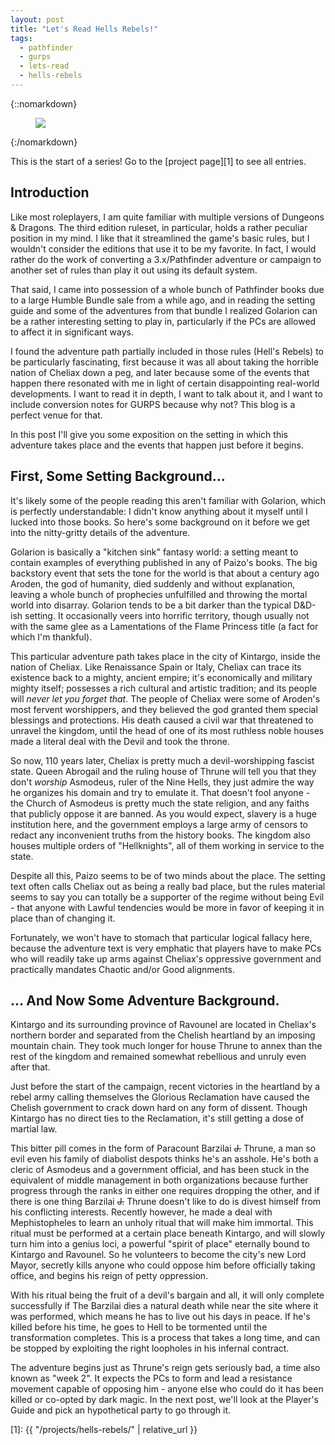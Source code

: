 ```yaml
---
layout: post
title: "Let's Read Hells Rebels!"
tags:
  - pathfinder
  - gurps
  - lets-read
  - hells-rebels
---
```


{::nomarkdown}
<figure class="center">
  <img src="{{ "/assets/350px-Hell's_Rebels_Logo.png" | absolute_url }}"/>
</figure>
{:/nomarkdown}

This is the start of a series! Go to the [project page][1] to see all entries.

## Introduction

Like most roleplayers, I am quite familiar with multiple versions of Dungeons &
Dragons. The third edition ruleset, in particular, holds a rather peculiar
position in my mind. I like that it streamlined the game's basic rules, but I
wouldn't consider the editions that use it to be my favorite. In fact, I would
rather do the work of converting a 3.x/Pathfinder adventure or campaign to
another set of rules than play it out using its default system.

That said, I came into possession of a whole bunch of Pathfinder books due to a
large Humble Bundle sale from a while ago, and in reading the setting guide and
some of the adventures from that bundle I realized Golarion can be a rather
interesting setting to play in, particularly if the PCs are allowed to affect it
in significant ways.

I found the adventure path partially included in those rules (Hell's Rebels) to
be particularly fascinating, first because it was all about taking the horrible
nation of Cheliax down a peg, and later because some of the events that happen
there resonated with me in light of certain disappointing real-world
developments. I want to read it in depth, I want to talk about it, and I want to
include conversion notes for GURPS because why not? This blog is a perfect venue
for that.

In this post I'll give you some exposition on the setting in which this
adventure takes place and the events that happen just before it begins.

## First, Some Setting Background...

It's likely some of the people reading this aren't familiar with Golarion,
which is perfectly understandable: I didn't know anything about it myself until
I lucked into those books. So here's some background on it before we get into
the nitty-gritty details of the adventure.

Golarion is basically a "kitchen sink" fantasy world: a setting meant to contain
examples of everything published in any of Paizo's books. The big backstory
event that sets the tone for the world is that about a century ago Aroden, the
god of humanity, died suddenly and without explanation, leaving a whole bunch of
prophecies unfulfilled and throwing the mortal world into disarray. Golarion
tends to be a bit darker than the typical D&D-ish setting. It occasionally veers
into horrific territory, though usually not with the same glee as a Lamentations
of the Flame Princess title (a fact for which I'm thankful).

This particular adventure path takes place in the city of Kintargo, inside the
nation of Cheliax. Like Renaissance Spain or Italy, Cheliax can trace its
existence back to a mighty, ancient empire; it's economically and military
mighty itself; possesses a rich cultural and artistic tradition; and its people
will _never let you forget that_. The people of Cheliax were some of Aroden's
most fervent worshippers, and they believed the god granted them special
blessings and protections. His death caused a civil war that threatened to
unravel the kingdom, until the head of one of its most ruthless noble houses
made a literal deal with the Devil and took the throne.

So now, 110 years later, Cheliax is pretty much a devil-worshipping fascist
state. Queen Abrogail and the ruling house of Thrune will tell you that they
don't _worship_ Asmodeus, ruler of the Nine Hells, they just admire the way he
organizes his domain and try to emulate it. That doesn't fool anyone - the
Church of Asmodeus is pretty much the state religion, and any faiths that
publicly oppose it are banned. As you would expect, slavery is a huge
institution here, and the government employs a large army of censors to redact
any inconvenient truths from the history books. The kingdom also houses multiple
orders of "Hellknights", all of them working in service to the state.

Despite all this, Paizo seems to be of two minds about the place. The setting
text often calls Cheliax out as being a really bad place, but the rules material
seems to say you can totally be a supporter of the regime without being Evil -
that anyone with Lawful tendencies would be more in favor of keeping it in place
than of changing it.

Fortunately, we won't have to stomach that particular logical fallacy here,
because the adventure text is very emphatic that players have to make PCs who
will readily take up arms against Cheliax's oppressive government and
practically mandates Chaotic and/or Good alignments.

## ... And Now Some Adventure Background.

Kintargo and its surrounding province of Ravounel are located in Cheliax's
northern border and separated from the Chelish heartland by an imposing mountain
chain. They took much longer for house Thrune to annex than the rest of the
kingdom and remained somewhat rebellious and unruly even after that.

Just before the start of the campaign, recent victories in the heartland by a
rebel army calling themselves the Glorious Reclamation have caused the Chelish
government to crack down hard on any form of dissent. Though Kintargo has no
direct ties to the Reclamation, it's still getting a dose of martial law.

This bitter pill comes in the form of Paracount Barzilai ~~J.~~ Thrune, a man so
evil even his family of diabolist despots thinks he's an asshole. He's both a
cleric of Asmodeus and a government official, and has been stuck in the
equivalent of middle management in both organizations because further progress
through the ranks in either one requires dropping the other, and if there is one
thing Barzilai ~~J.~~ Thrune doesn't like to do is divest himself from his
conflicting interests. Recently however, he made a deal with Mephistopheles to
learn an unholy ritual that will make him immortal. This ritual must be
performed at a certain place beneath Kintargo, and will slowly turn him into a
genius loci, a powerful "spirit of place" eternally bound to Kintargo and
Ravounel. So he volunteers to become the city's new Lord Mayor, secretly kills
anyone who could oppose him before officially taking office, and begins his
reign of petty oppression.

With his ritual being the fruit of a devil's bargain and all, it will only
complete successfully if The Barzilai dies a natural death while near the site
where it was performed, which means he has to live out his days in peace. If
he's killed before his time, he goes to Hell to be tormented until the
transformation completes. This is a process that takes a long time, and can be
stopped by exploiting the right loopholes in his infernal contract.

The adventure begins just as Thrune's reign gets seriously bad, a time also
known as "week 2". It expects the PCs to form and lead a resistance movement
capable of opposing him - anyone else who could do it has been killed or
co-opted by dark magic. In the next post, we'll look at the Player's Guide and
pick an hypothetical party to go through it.

[1]: {{ "/projects/hells-rebels/" | relative_url }}

